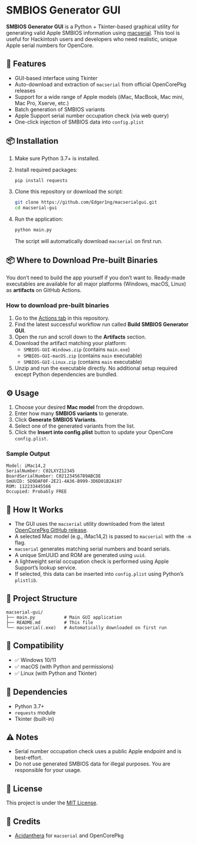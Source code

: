 # SMBIOS Generator GUI

**SMBIOS Generator GUI** is a Python + Tkinter-based graphical utility for generating valid Apple SMBIOS information using [macserial](https://github.com/acidanthera/OpenCorePkg). This tool is useful for Hackintosh users and developers who need realistic, unique Apple serial numbers for OpenCore.

## 🚀 Features

* GUI-based interface using Tkinter
* Auto-download and extraction of `macserial` from official OpenCorePkg releases
* Support for a wide range of Apple models (iMac, MacBook, Mac mini, Mac Pro, Xserve, etc.)
* Batch generation of SMBIOS variants
* Apple Support serial number occupation check (via web query)
* One-click injection of SMBIOS data into `config.plist`




## 📦 Installation

1. Make sure Python 3.7+ is installed.
2. Install required packages:

   ```bash
   pip install requests
   ```
3. Clone this repository or download the script:

   ```bash
   git clone https://github.com/Edger1ng/macserialgui.git
   cd macserial-gui
   ```
4. Run the application:

   ```bash
   python main.py
   ```

   The script will automatically download `macserial` on first run.

## 📦 Where to Download Pre-built Binaries

You don’t need to build the app yourself if you don’t want to. Ready-made executables are available for all major platforms (Windows, macOS, Linux) as **artifacts** on GitHub Actions.

### How to download pre-built binaries

1. Go to the [Actions tab](https://github.com/Edger1ng/macserialGUI/actions) in this repository.
2. Find the latest successful workflow run called **Build SMBIOS Generator GUI**.
3. Open the run and scroll down to the **Artifacts** section.
4. Download the artifact matching your platform:
   - `SMBIOS-GUI-Windows.zip` (contains `main.exe`)
   - `SMBIOS-GUI-macOS.zip` (contains `main` executable)
   - `SMBIOS-GUI-Linux.zip` (contains `main` executable)
5. Unzip and run the executable directly. No additional setup required except Python dependencies are bundled.

## ⚙️ Usage

1. Choose your desired **Mac model** from the dropdown.
2. Enter how many **SMBIOS variants** to generate.
3. Click **Generate SMBIOS Variants**.
4. Select one of the generated variants from the list.
5. Click the **Insert into config.plist** button to update your OpenCore `config.plist`.

### Sample Output

```
Model: iMac14,2
SerialNumber: C02LXYZ12345
BoardSerialNumber: C02123456789ABCDE
SmUUID: 5D9DAF0F-2E21-4A36-B999-3D6D01B2A107
ROM: 112233445566
Occupied: Probably FREE
```

## 🧐 How It Works

* The GUI uses the `macserial` utility downloaded from the latest [OpenCorePkg GitHub release](https://github.com/acidanthera/OpenCorePkg).
* A selected Mac model (e.g., iMac14,2) is passed to `macserial` with the `-m` flag.
* `macserial` generates matching serial numbers and board serials.
* A unique SmUUID and ROM are generated using `uuid`.
* A lightweight serial occupation check is performed using Apple Support’s lookup service.
* If selected, this data can be inserted into `config.plist` using Python’s `plistlib`.

## 📁 Project Structure

```
macserial-gui/
├── main.py           # Main GUI application
├── README.md         # This file
└── macserial(.exe)   # Automatically downloaded on first run
```

## 🧪 Compatibility

* ✅ Windows 10/11
* ✅ macOS (with Python and permissions)
* ✅ Linux (with Python and Tkinter)

## 📌 Dependencies

* Python 3.7+
* `requests` module
* Tkinter (built-in)

## ⚠️ Notes

* Serial number occupation check uses a public Apple endpoint and is best-effort.
* Do not use generated SMBIOS data for illegal purposes. You are responsible for your usage.

## 📄 License

This project is under the [MIT License](LICENSE).

## 🙏 Credits

* [Acidanthera](https://github.com/acidanthera) for `macserial` and OpenCorePkg

